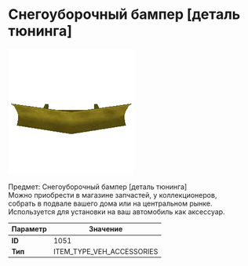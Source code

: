 # Снегоуборочный бампер [деталь тюнинга]

![Item Image](../img/1051.webp?raw=true)

Предмет: Снегоуборочный бампер [деталь тюнинга]<br>Можно приобрести в магазине запчастей, у коллекционеров,<br>собрать в подвале вашего дома или на центральном рынке.<br>Используется для установки на ваш автомобиль как аксессуар.


| Параметр | Значение |
|----------|----------|
| **ID** | 1051 |
| **Тип** | ITEM_TYPE_VEH_ACCESSORIES |

